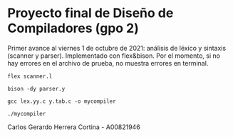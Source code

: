 # Proyecto final de Diseño de Compiladores (gpo 2)

Primer avance al viernes 1 de octubre de 2021: análisis de léxico y sintaxis (scanner y parser). Implementado con flex&bison. Por el momento, si no hay errores en el archivo de prueba, no muestra errores en terminal.

```
flex scanner.l
```
```
bison -dy parser.y 
```
```
gcc lex.yy.c y.tab.c -o mycompiler
```
```
./mycompiler
```

Carlos Gerardo Herrera Cortina - A00821946